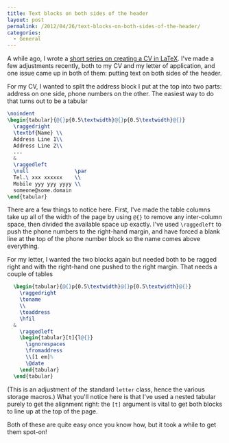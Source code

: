 ```yaml
---
title: Text blocks on both sides of the header
layout: post
permalink: /2012/04/26/text-blocks-on-both-sides-of-the-header/
categories:
  - General
---
```

A while ago, I wrote a [short series on creating a CV in LaTeX](/2011/11/05/writing-a-curriculum-vitae-in-latex-part-1/). I've made a few adjustments recently, both to my CV and my letter of application, and one issue came up in both of them: putting text on both sides of the header.

For my CV, I wanted to split the address block I put at the top into two parts: address on one side, phone numbers on the other. The easiest way to do that turns out to be a tabular

```latex
\noindent
\begin{tabular}{@{}p{0.5\textwidth}@{}p{0.5\textwidth}@{}}
  \raggedright
  \textbf{Name} \\
  Address Line 1\\
  Address Line 2\\
  ...
  &
  \raggedleft
  \null               \par
  Tel.\ xxx xxxxxx    \\
  Mobile yyy yyy yyyy \\
  someone@some.domain
\end{tabular}
```

There are a few things to notice here. First, I've made the table columns take up all of the width of the page by using `@{}` to remove any inter-column space, then divided the available space up exactly. I've used `\raggedleft` to push the phone numbers to the right-hand margin, and have forced a blank line at the top of the phone number block so the name comes above everything.

For my letter, I wanted the two blocks again but needed both to be ragged right and with the right-hand one pushed to the right margin. That needs a couple of tables

```latex
  \begin{tabular}{@{}p{0.5\textwidth}@{}p{0.5\textwidth}@{}}
    \raggedright
    \toname
    \\
    \toaddress
    \hfil
  &
    \raggedleft
    \begin{tabular}[t]{l@{}}
      \ignorespaces
      \fromaddress
      \\[1 em]%
      \@date
    \end{tabular}
  \end{tabular}
```

(This is an adjustment of the standard `letter` class, hence the various storage macros.) What you'll notice here is that I've used a nested tabular purely to get the alignment right: the `[t]` argument is vital to get both blocks to line up at the top of the page.

Both of these are quite easy once you know how, but it took a while to get them spot-on!
